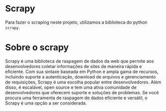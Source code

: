 # Scrapy

Para fazer o scraping neste projeto, utilizamos a biblioteca do python `scrapy`.

# Sobre o scrapy

Scrapy é uma biblioteca de raspagem de dados da web que permite aos desenvolvedores coletar informações de sites de maneira rápida e eficiente. Com sua sintaxe baseada em Python e ampla gama de recursos, incluindo suporte a autenticação, download de arquivos e gerenciamento de requisições, Scrapy é uma escolha popular entre desenvolvedores. Além disso, é escalável, open source e tem uma ativa comunidade de desenvolvedores que oferecem suporte e soluções de problemas. Se você procura uma ferramenta de raspagem de dados eficiente e versátil, o Scrapy é uma opção a ser considerada.
